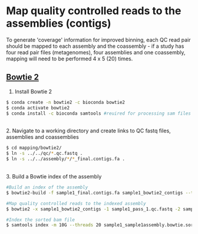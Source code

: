 # Map quality controlled reads to the assemblies (contigs)

To generate 'coverage' information for improved binning, each QC read pair should be mapped to each assembly and the coassembly - if a study has four read pair files (metagenomes), four assemblies and one coassembly, mapping will need to be performed 4 x 5 (20) times.

## [Bowtie 2](https://www.ncbi.nlm.nih.gov/pmc/articles/PMC3322381/)

1. Install Bowtie 2

```bash
$ conda create -n bowtie2 -c bioconda bowtie2
$ conda activate bowtie2
$ conda install -c bioconda samtools #reuired for processing sam files
```

\
2. Navigate to a working directory and create links to QC fastq files, assemblies and coassemblies

```bash
$ cd mapping/bowtie2/
$ ln -s ../../qc/*.qc.fastq .
$ ln -s ../../assembly/*/*_final.contigs.fa .
```

\
3. Build a Bowtie index of the assembly

```bash
#Build an index of the assembly
$ bowtie2-build -f sample1_final.contigs.fa sample1_bowtie2_contigs --threads 20

#Map quality controlled reads to the indexed assembly
$ bowtie2 -x sample1_bowtie2_contigs -1 sample1_pass_1.qc.fastq -2 sample1_pass_2.qc.fastq --threads 20 -q --sensitive-local | samtools view -b -S --threads 20 | samtools sort -m 10G --threads 20 -o sample1_sample1assembly.bbmap_sorted.bam

#Index the sorted bam file
$ samtools index -m 10G --threads 20 sample1_sample1assembly.bowtie.sorted.bam
```

